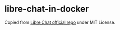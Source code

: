 # libre-chat-in-docker

Copied from [Libre Chat official repo](https://github.com/danny-avila/LibreChat/tree/main) under MIT License.

